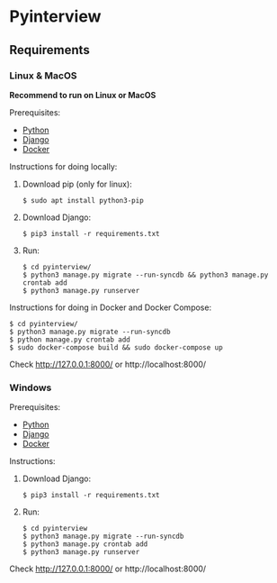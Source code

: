 # Pyinterview

## Requirements

### Linux & MacOS

**Recommend to run on Linux or MacOS**

Prerequisites:

- [Python][python-download]
- [Django][django-download]
- [Docker][docker-download]

Instructions for doing locally:

1.  Download pip (only for linux):

        $ sudo apt install python3-pip

1.  Download Django:

        $ pip3 install -r requirements.txt

1.  Run:

        $ cd pyinterview/
        $ python3 manage.py migrate --run-syncdb && python3 manage.py crontab add
        $ python3 manage.py runserver

Instructions for doing in Docker and Docker Compose:

    $ cd pyinterview/
    $ python3 manage.py migrate --run-syncdb
    $ python manage.py crontab add
    $ sudo docker-compose build && sudo docker-compose up

Check http://127.0.0.1:8000/ or http://localhost:8000/

### Windows

Prerequisites:

- [Python][python-download]
- [Django][django-download]
- [Docker][docker-download]

Instructions:

1.  Download Django:

        $ pip3 install -r requirements.txt

1.  Run:

        $ cd pyinterview
        $ python3 manage.py migrate --run-syncdb
        $ python3 manage.py crontab add
        $ python3 manage.py runserver

Check http://127.0.0.1:8000/ or http://localhost:8000/

[django-download]: https://www.djangoproject.com/download/
[python-download]: https://www.python.org/downloads/
[docker-download]: https://docs.docker.com/engine/install/
